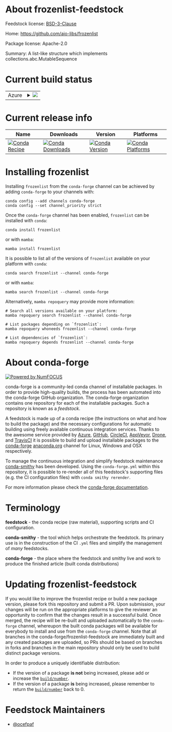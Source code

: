 About frozenlist-feedstock
==========================

Feedstock license: [BSD-3-Clause](https://github.com/conda-forge/frozenlist-feedstock/blob/main/LICENSE.txt)

Home: https://github.com/aio-libs/frozenlist

Package license: Apache-2.0

Summary: A list-like structure which implements collections.abc.MutableSequence

Current build status
====================


<table>
    
  <tr>
    <td>Azure</td>
    <td>
      <details>
        <summary>
          <a href="https://dev.azure.com/conda-forge/feedstock-builds/_build/latest?definitionId=14396&branchName=main">
            <img src="https://dev.azure.com/conda-forge/feedstock-builds/_apis/build/status/frozenlist-feedstock?branchName=main">
          </a>
        </summary>
        <table>
          <thead><tr><th>Variant</th><th>Status</th></tr></thead>
          <tbody><tr>
              <td>linux_64_use_noarchfalse</td>
              <td>
                <a href="https://dev.azure.com/conda-forge/feedstock-builds/_build/latest?definitionId=14396&branchName=main">
                  <img src="https://dev.azure.com/conda-forge/feedstock-builds/_apis/build/status/frozenlist-feedstock?branchName=main&jobName=linux&configuration=linux%20linux_64_use_noarchfalse" alt="variant">
                </a>
              </td>
            </tr><tr>
              <td>linux_64_use_noarchtrue</td>
              <td>
                <a href="https://dev.azure.com/conda-forge/feedstock-builds/_build/latest?definitionId=14396&branchName=main">
                  <img src="https://dev.azure.com/conda-forge/feedstock-builds/_apis/build/status/frozenlist-feedstock?branchName=main&jobName=linux&configuration=linux%20linux_64_use_noarchtrue" alt="variant">
                </a>
              </td>
            </tr><tr>
              <td>linux_aarch64_python3.10.____cpython</td>
              <td>
                <a href="https://dev.azure.com/conda-forge/feedstock-builds/_build/latest?definitionId=14396&branchName=main">
                  <img src="https://dev.azure.com/conda-forge/feedstock-builds/_apis/build/status/frozenlist-feedstock?branchName=main&jobName=linux&configuration=linux%20linux_aarch64_python3.10.____cpython" alt="variant">
                </a>
              </td>
            </tr><tr>
              <td>linux_aarch64_python3.11.____cpython</td>
              <td>
                <a href="https://dev.azure.com/conda-forge/feedstock-builds/_build/latest?definitionId=14396&branchName=main">
                  <img src="https://dev.azure.com/conda-forge/feedstock-builds/_apis/build/status/frozenlist-feedstock?branchName=main&jobName=linux&configuration=linux%20linux_aarch64_python3.11.____cpython" alt="variant">
                </a>
              </td>
            </tr><tr>
              <td>linux_aarch64_python3.12.____cpython</td>
              <td>
                <a href="https://dev.azure.com/conda-forge/feedstock-builds/_build/latest?definitionId=14396&branchName=main">
                  <img src="https://dev.azure.com/conda-forge/feedstock-builds/_apis/build/status/frozenlist-feedstock?branchName=main&jobName=linux&configuration=linux%20linux_aarch64_python3.12.____cpython" alt="variant">
                </a>
              </td>
            </tr><tr>
              <td>linux_aarch64_python3.13.____cp313</td>
              <td>
                <a href="https://dev.azure.com/conda-forge/feedstock-builds/_build/latest?definitionId=14396&branchName=main">
                  <img src="https://dev.azure.com/conda-forge/feedstock-builds/_apis/build/status/frozenlist-feedstock?branchName=main&jobName=linux&configuration=linux%20linux_aarch64_python3.13.____cp313" alt="variant">
                </a>
              </td>
            </tr><tr>
              <td>linux_aarch64_python3.9.____cpython</td>
              <td>
                <a href="https://dev.azure.com/conda-forge/feedstock-builds/_build/latest?definitionId=14396&branchName=main">
                  <img src="https://dev.azure.com/conda-forge/feedstock-builds/_apis/build/status/frozenlist-feedstock?branchName=main&jobName=linux&configuration=linux%20linux_aarch64_python3.9.____cpython" alt="variant">
                </a>
              </td>
            </tr><tr>
              <td>linux_ppc64le_python3.10.____cpython</td>
              <td>
                <a href="https://dev.azure.com/conda-forge/feedstock-builds/_build/latest?definitionId=14396&branchName=main">
                  <img src="https://dev.azure.com/conda-forge/feedstock-builds/_apis/build/status/frozenlist-feedstock?branchName=main&jobName=linux&configuration=linux%20linux_ppc64le_python3.10.____cpython" alt="variant">
                </a>
              </td>
            </tr><tr>
              <td>linux_ppc64le_python3.11.____cpython</td>
              <td>
                <a href="https://dev.azure.com/conda-forge/feedstock-builds/_build/latest?definitionId=14396&branchName=main">
                  <img src="https://dev.azure.com/conda-forge/feedstock-builds/_apis/build/status/frozenlist-feedstock?branchName=main&jobName=linux&configuration=linux%20linux_ppc64le_python3.11.____cpython" alt="variant">
                </a>
              </td>
            </tr><tr>
              <td>linux_ppc64le_python3.12.____cpython</td>
              <td>
                <a href="https://dev.azure.com/conda-forge/feedstock-builds/_build/latest?definitionId=14396&branchName=main">
                  <img src="https://dev.azure.com/conda-forge/feedstock-builds/_apis/build/status/frozenlist-feedstock?branchName=main&jobName=linux&configuration=linux%20linux_ppc64le_python3.12.____cpython" alt="variant">
                </a>
              </td>
            </tr><tr>
              <td>linux_ppc64le_python3.13.____cp313</td>
              <td>
                <a href="https://dev.azure.com/conda-forge/feedstock-builds/_build/latest?definitionId=14396&branchName=main">
                  <img src="https://dev.azure.com/conda-forge/feedstock-builds/_apis/build/status/frozenlist-feedstock?branchName=main&jobName=linux&configuration=linux%20linux_ppc64le_python3.13.____cp313" alt="variant">
                </a>
              </td>
            </tr><tr>
              <td>linux_ppc64le_python3.9.____cpython</td>
              <td>
                <a href="https://dev.azure.com/conda-forge/feedstock-builds/_build/latest?definitionId=14396&branchName=main">
                  <img src="https://dev.azure.com/conda-forge/feedstock-builds/_apis/build/status/frozenlist-feedstock?branchName=main&jobName=linux&configuration=linux%20linux_ppc64le_python3.9.____cpython" alt="variant">
                </a>
              </td>
            </tr><tr>
              <td>osx_64_python3.10.____cpython</td>
              <td>
                <a href="https://dev.azure.com/conda-forge/feedstock-builds/_build/latest?definitionId=14396&branchName=main">
                  <img src="https://dev.azure.com/conda-forge/feedstock-builds/_apis/build/status/frozenlist-feedstock?branchName=main&jobName=osx&configuration=osx%20osx_64_python3.10.____cpython" alt="variant">
                </a>
              </td>
            </tr><tr>
              <td>osx_64_python3.11.____cpython</td>
              <td>
                <a href="https://dev.azure.com/conda-forge/feedstock-builds/_build/latest?definitionId=14396&branchName=main">
                  <img src="https://dev.azure.com/conda-forge/feedstock-builds/_apis/build/status/frozenlist-feedstock?branchName=main&jobName=osx&configuration=osx%20osx_64_python3.11.____cpython" alt="variant">
                </a>
              </td>
            </tr><tr>
              <td>osx_64_python3.12.____cpython</td>
              <td>
                <a href="https://dev.azure.com/conda-forge/feedstock-builds/_build/latest?definitionId=14396&branchName=main">
                  <img src="https://dev.azure.com/conda-forge/feedstock-builds/_apis/build/status/frozenlist-feedstock?branchName=main&jobName=osx&configuration=osx%20osx_64_python3.12.____cpython" alt="variant">
                </a>
              </td>
            </tr><tr>
              <td>osx_64_python3.13.____cp313</td>
              <td>
                <a href="https://dev.azure.com/conda-forge/feedstock-builds/_build/latest?definitionId=14396&branchName=main">
                  <img src="https://dev.azure.com/conda-forge/feedstock-builds/_apis/build/status/frozenlist-feedstock?branchName=main&jobName=osx&configuration=osx%20osx_64_python3.13.____cp313" alt="variant">
                </a>
              </td>
            </tr><tr>
              <td>osx_64_python3.9.____cpython</td>
              <td>
                <a href="https://dev.azure.com/conda-forge/feedstock-builds/_build/latest?definitionId=14396&branchName=main">
                  <img src="https://dev.azure.com/conda-forge/feedstock-builds/_apis/build/status/frozenlist-feedstock?branchName=main&jobName=osx&configuration=osx%20osx_64_python3.9.____cpython" alt="variant">
                </a>
              </td>
            </tr><tr>
              <td>osx_arm64_python3.10.____cpython</td>
              <td>
                <a href="https://dev.azure.com/conda-forge/feedstock-builds/_build/latest?definitionId=14396&branchName=main">
                  <img src="https://dev.azure.com/conda-forge/feedstock-builds/_apis/build/status/frozenlist-feedstock?branchName=main&jobName=osx&configuration=osx%20osx_arm64_python3.10.____cpython" alt="variant">
                </a>
              </td>
            </tr><tr>
              <td>osx_arm64_python3.11.____cpython</td>
              <td>
                <a href="https://dev.azure.com/conda-forge/feedstock-builds/_build/latest?definitionId=14396&branchName=main">
                  <img src="https://dev.azure.com/conda-forge/feedstock-builds/_apis/build/status/frozenlist-feedstock?branchName=main&jobName=osx&configuration=osx%20osx_arm64_python3.11.____cpython" alt="variant">
                </a>
              </td>
            </tr><tr>
              <td>osx_arm64_python3.12.____cpython</td>
              <td>
                <a href="https://dev.azure.com/conda-forge/feedstock-builds/_build/latest?definitionId=14396&branchName=main">
                  <img src="https://dev.azure.com/conda-forge/feedstock-builds/_apis/build/status/frozenlist-feedstock?branchName=main&jobName=osx&configuration=osx%20osx_arm64_python3.12.____cpython" alt="variant">
                </a>
              </td>
            </tr><tr>
              <td>osx_arm64_python3.13.____cp313</td>
              <td>
                <a href="https://dev.azure.com/conda-forge/feedstock-builds/_build/latest?definitionId=14396&branchName=main">
                  <img src="https://dev.azure.com/conda-forge/feedstock-builds/_apis/build/status/frozenlist-feedstock?branchName=main&jobName=osx&configuration=osx%20osx_arm64_python3.13.____cp313" alt="variant">
                </a>
              </td>
            </tr><tr>
              <td>osx_arm64_python3.9.____cpython</td>
              <td>
                <a href="https://dev.azure.com/conda-forge/feedstock-builds/_build/latest?definitionId=14396&branchName=main">
                  <img src="https://dev.azure.com/conda-forge/feedstock-builds/_apis/build/status/frozenlist-feedstock?branchName=main&jobName=osx&configuration=osx%20osx_arm64_python3.9.____cpython" alt="variant">
                </a>
              </td>
            </tr><tr>
              <td>win_64_python3.10.____cpython</td>
              <td>
                <a href="https://dev.azure.com/conda-forge/feedstock-builds/_build/latest?definitionId=14396&branchName=main">
                  <img src="https://dev.azure.com/conda-forge/feedstock-builds/_apis/build/status/frozenlist-feedstock?branchName=main&jobName=win&configuration=win%20win_64_python3.10.____cpython" alt="variant">
                </a>
              </td>
            </tr><tr>
              <td>win_64_python3.11.____cpython</td>
              <td>
                <a href="https://dev.azure.com/conda-forge/feedstock-builds/_build/latest?definitionId=14396&branchName=main">
                  <img src="https://dev.azure.com/conda-forge/feedstock-builds/_apis/build/status/frozenlist-feedstock?branchName=main&jobName=win&configuration=win%20win_64_python3.11.____cpython" alt="variant">
                </a>
              </td>
            </tr><tr>
              <td>win_64_python3.12.____cpython</td>
              <td>
                <a href="https://dev.azure.com/conda-forge/feedstock-builds/_build/latest?definitionId=14396&branchName=main">
                  <img src="https://dev.azure.com/conda-forge/feedstock-builds/_apis/build/status/frozenlist-feedstock?branchName=main&jobName=win&configuration=win%20win_64_python3.12.____cpython" alt="variant">
                </a>
              </td>
            </tr><tr>
              <td>win_64_python3.13.____cp313</td>
              <td>
                <a href="https://dev.azure.com/conda-forge/feedstock-builds/_build/latest?definitionId=14396&branchName=main">
                  <img src="https://dev.azure.com/conda-forge/feedstock-builds/_apis/build/status/frozenlist-feedstock?branchName=main&jobName=win&configuration=win%20win_64_python3.13.____cp313" alt="variant">
                </a>
              </td>
            </tr><tr>
              <td>win_64_python3.9.____cpython</td>
              <td>
                <a href="https://dev.azure.com/conda-forge/feedstock-builds/_build/latest?definitionId=14396&branchName=main">
                  <img src="https://dev.azure.com/conda-forge/feedstock-builds/_apis/build/status/frozenlist-feedstock?branchName=main&jobName=win&configuration=win%20win_64_python3.9.____cpython" alt="variant">
                </a>
              </td>
            </tr>
          </tbody>
        </table>
      </details>
    </td>
  </tr>
</table>

Current release info
====================

| Name | Downloads | Version | Platforms |
| --- | --- | --- | --- |
| [![Conda Recipe](https://img.shields.io/badge/recipe-frozenlist-green.svg)](https://anaconda.org/conda-forge/frozenlist) | [![Conda Downloads](https://img.shields.io/conda/dn/conda-forge/frozenlist.svg)](https://anaconda.org/conda-forge/frozenlist) | [![Conda Version](https://img.shields.io/conda/vn/conda-forge/frozenlist.svg)](https://anaconda.org/conda-forge/frozenlist) | [![Conda Platforms](https://img.shields.io/conda/pn/conda-forge/frozenlist.svg)](https://anaconda.org/conda-forge/frozenlist) |

Installing frozenlist
=====================

Installing `frozenlist` from the `conda-forge` channel can be achieved by adding `conda-forge` to your channels with:

```
conda config --add channels conda-forge
conda config --set channel_priority strict
```

Once the `conda-forge` channel has been enabled, `frozenlist` can be installed with `conda`:

```
conda install frozenlist
```

or with `mamba`:

```
mamba install frozenlist
```

It is possible to list all of the versions of `frozenlist` available on your platform with `conda`:

```
conda search frozenlist --channel conda-forge
```

or with `mamba`:

```
mamba search frozenlist --channel conda-forge
```

Alternatively, `mamba repoquery` may provide more information:

```
# Search all versions available on your platform:
mamba repoquery search frozenlist --channel conda-forge

# List packages depending on `frozenlist`:
mamba repoquery whoneeds frozenlist --channel conda-forge

# List dependencies of `frozenlist`:
mamba repoquery depends frozenlist --channel conda-forge
```


About conda-forge
=================

[![Powered by
NumFOCUS](https://img.shields.io/badge/powered%20by-NumFOCUS-orange.svg?style=flat&colorA=E1523D&colorB=007D8A)](https://numfocus.org)

conda-forge is a community-led conda channel of installable packages.
In order to provide high-quality builds, the process has been automated into the
conda-forge GitHub organization. The conda-forge organization contains one repository
for each of the installable packages. Such a repository is known as a *feedstock*.

A feedstock is made up of a conda recipe (the instructions on what and how to build
the package) and the necessary configurations for automatic building using freely
available continuous integration services. Thanks to the awesome service provided by
[Azure](https://azure.microsoft.com/en-us/services/devops/), [GitHub](https://github.com/),
[CircleCI](https://circleci.com/), [AppVeyor](https://www.appveyor.com/),
[Drone](https://cloud.drone.io/welcome), and [TravisCI](https://travis-ci.com/)
it is possible to build and upload installable packages to the
[conda-forge](https://anaconda.org/conda-forge) [anaconda.org](https://anaconda.org/)
channel for Linux, Windows and OSX respectively.

To manage the continuous integration and simplify feedstock maintenance
[conda-smithy](https://github.com/conda-forge/conda-smithy) has been developed.
Using the ``conda-forge.yml`` within this repository, it is possible to re-render all of
this feedstock's supporting files (e.g. the CI configuration files) with ``conda smithy rerender``.

For more information please check the [conda-forge documentation](https://conda-forge.org/docs/).

Terminology
===========

**feedstock** - the conda recipe (raw material), supporting scripts and CI configuration.

**conda-smithy** - the tool which helps orchestrate the feedstock.
                   Its primary use is in the construction of the CI ``.yml`` files
                   and simplify the management of *many* feedstocks.

**conda-forge** - the place where the feedstock and smithy live and work to
                  produce the finished article (built conda distributions)


Updating frozenlist-feedstock
=============================

If you would like to improve the frozenlist recipe or build a new
package version, please fork this repository and submit a PR. Upon submission,
your changes will be run on the appropriate platforms to give the reviewer an
opportunity to confirm that the changes result in a successful build. Once
merged, the recipe will be re-built and uploaded automatically to the
`conda-forge` channel, whereupon the built conda packages will be available for
everybody to install and use from the `conda-forge` channel.
Note that all branches in the conda-forge/frozenlist-feedstock are
immediately built and any created packages are uploaded, so PRs should be based
on branches in forks and branches in the main repository should only be used to
build distinct package versions.

In order to produce a uniquely identifiable distribution:
 * If the version of a package **is not** being increased, please add or increase
   the [``build/number``](https://docs.conda.io/projects/conda-build/en/latest/resources/define-metadata.html#build-number-and-string).
 * If the version of a package **is** being increased, please remember to return
   the [``build/number``](https://docs.conda.io/projects/conda-build/en/latest/resources/define-metadata.html#build-number-and-string)
   back to 0.

Feedstock Maintainers
=====================

* [@ocefpaf](https://github.com/ocefpaf/)


